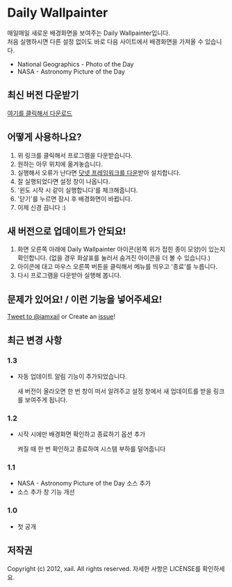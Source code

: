 ﻿Daily Wallpainter
=

매일매일 새로운 배경화면을 보여주는 Daily Wallpainter입니다.  
처음 실행하시면 다른 설정 없이도 바로 다음 사이트에서 배경화면을 가져올 수 있습니다.

* National Geographics - Photo of the Day
* NASA - Astronomy Picture of the Day

최신 버전 다운받기
-
[여기를 클릭해서 다운로드](https://github.com/downloads/iamxail/DailyWallpainter/DailyWallpainter.exe)

어떻게 사용하나요?
-
1. 위 링크를 클릭해서 프로그램을 다운받습니다.
2. 원하는 아무 위치에 옮겨놓습니다.
3. 실행해서 오류가 난다면 [닷넷 프레임워크를 다운](http://www.microsoft.com/downloads/ko-kr/details.aspx?FamilyID=ab99342f-5d1a-413d-8319-81da479ab0d7)받아 설치합니다.
4. 잘 실행되었다면 설정 창이 나옵니다.
5. '윈도 시작 시 같이 실행합니다'를 체크해줍니다.
6. '닫기'를 누르면 잠시 후 배경화면이 바뀝니다.
7. 이제 신경 끕니다 :)

새 버전으로 업데이트가 안되요!
-
1. 화면 오른쪽 아래에 Daily Wallpainter 아이콘(왼쪽 위가 접힌 종이 모양)이 있는지 확인합니다. (없을 경우 화살표를 눌러서 숨겨진 아이콘을 더 볼 수 있습니다.)
2. 아이콘에 대고 마우스 오른쪽 버튼을 클릭해서 메뉴를 띄우고 '종료'를 누릅니다.
3. 다시 프로그램을 다운받아 실행해 봅니다.

문제가 있어요! / 이런 기능을 넣어주세요!
-
[Tweet to @iamxail](http://twitter.com/iamxail) or Create an [issue](https://github.com/iamxail/DailyWallpainter/issues)!

최근 변경 사항
-
### 1.3
* 자동 업데이트 알림 기능이 추가되었습니다.

    새 버전이 올라오면 한 번 창이 떠서 알려주고 설정 창에서 새 업데이트를 받을 링크를 보여주게 됩니다.
### 1.2
* 시작 시에만 배경화면 확인하고 종료하기 옵션 추가

    켜질 때 한 번 확인하고 종료하여 시스템 부하를 덜어줍니다
### 1.1
* NASA - Astronomy Picture of the Day 소스 추가
* 소스 추가 창 기능 개선

### 1.0
* 첫 공개

저작권
-
Copyright (c) 2012, xail. All rights reserved.
자세한 사항은 LICENSE를 확인하세요.